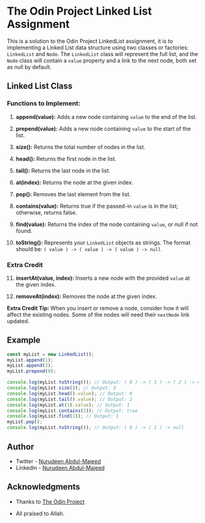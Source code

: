 # The Odin Project Linked List Assignment

This is a solution to the Odin Project LinkedList assignment, it is to implementing a Linked List data structure using two classes or factories: `LinkedList` and `Node`. The `LinkedList` class will represent the full list, and the `Node` class will contain a `value` property and a link to the next node, both set as null by default.

## Linked List Class

### Functions to Implement:

1. **append(value):** Adds a new node containing `value` to the end of the list.

2. **prepend(value):** Adds a new node containing `value` to the start of the list.

3. **size():** Returns the total number of nodes in the list.

4. **head():** Returns the first node in the list.

5. **tail():** Returns the last node in the list.

6. **at(index):** Returns the node at the given index.

7. **pop():** Removes the last element from the list.

8. **contains(value):** Returns true if the passed-in `value` is in the list; otherwise, returns false.

9. **find(value):** Returns the index of the node containing `value`, or null if not found.

10. **toString():** Represents your `LinkedList` objects as strings. The format should be: `( value ) -> ( value ) -> ( value ) -> null`

### Extra Credit

11. **insertAt(value, index):** Inserts a new node with the provided `value` at the given index.

12. **removeAt(index):** Removes the node at the given index.

**Extra Credit Tip:** When you insert or remove a node, consider how it will affect the existing nodes. Some of the nodes will need their `nextNode` link updated.

## Example

```javascript
const myList = new LinkedList();
myList.append(1);
myList.append(2);
myList.prepend(0);

console.log(myList.toString()); // Output: ( 0 ) -> ( 1 ) -> ( 2 ) -> null
console.log(myList.size()); // Output: 3
console.log(myList.head().value); // Output: 0
console.log(myList.tail().value); // Output: 2
console.log(myList.at(1).value); // Output: 1
console.log(myList.contains(2)); // Output: true
console.log(myList.find(1)); // Output: 1
myList.pop();
console.log(myList.toString()); // Output: ( 0 ) -> ( 1 ) -> null
```

## Author

- Twitter - [Nurudeen Abdul-Majeed](https://twitter.com/ABDULMAJEEDNUR3)
- Linkedin - [Nurudeen Abdul-Majeed](https://www.linkedin.com/in/abdul-majeed-nurudeen-78266a182/)

## Acknowledgments

- Thanks to [The Odin Project](https://www.theodinproject.com/)

- All praised to Allah.
